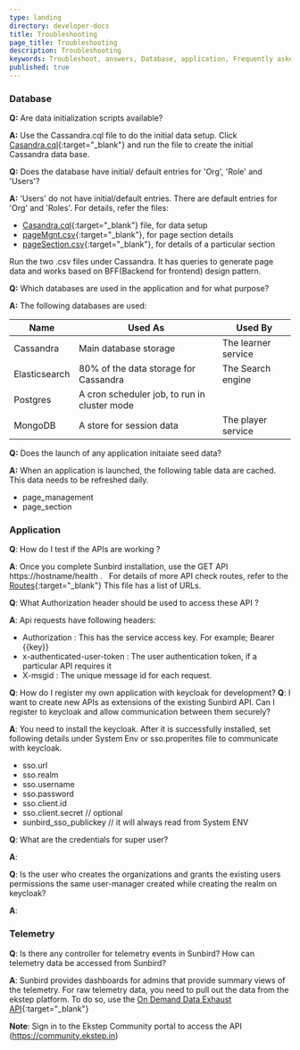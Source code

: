 ```yaml
---
type: landing
directory: developer-docs
title: Troubleshooting
page_title: Troubleshooting
description: Troubleshooting
keywords: Troubleshoot, answers, Database, application, Frequently asked questions, 'FAQ, questions'
published: true
---
```

### Database

**Q:** Are data initialization scripts available?

**A:** Use the Cassandra.cql file to do the initial data setup. 
Click [Casandra.cql](https://github.com/project-sunbird/sunbird-lms-mw/blob/master/actors/src/main/resources/cassandra.cql){:target="_blank"} and run the file to create the initial Cassandra data base.

**Q:** Does the database have initial/ default entries for 'Org', 'Role' and 'Users'?

**A:**  'Users' do not have initial/default entries. There are default entries for 'Org' and 'Roles'. 
For details, refer the files:

+ [Casandra.cql](https://github.com/project-sunbird/sunbird-lms-mw/blob/master/actors/src/main/resources/cassandra.cql){:target="_blank"} file, for data setup
+ [pageMgnt.csv](https://github.com/project-sunbird/sunbird-lms-mw/blob/master/actors/src/main/resources/pageMgmt.csv){:target="_blank"}, for page section details
+ [pageSection.csv](https://github.com/project-sunbird/sunbird-lms-mw/blob/master/actors/src/main/resources/pageSection.csv){:target="_blank"}, for details of a particular section
     
Run the two .csv files under Cassandra. It has queries to generate page data and works based on BFF(Backend for frontend) design pattern.

**Q:**  Which databases are used in the application and for what purpose?

**A:** The following databases are used: 

Name | Used As     | Used By
---- |-------------|--------
Cassandra |Main database storage  |The learner service
Elasticsearch  |  80% of the data storage for Cassandra     | The Search engine 
Postgres  |A cron scheduler job, to run in cluster mode     |
MongoDB   |A store for session data     |The player service
 
**Q:** Does the launch of any application initaiate seed data?

**A:** When an application is launched, the following table data are cached. This data needs to be refreshed daily. 

- page_management 
- page_section

### Application 

**Q**: How do I test if the APIs are working ? 

**A**:  Once you complete Sunbird installation, use the GET API https://hostname/health .
    For details of more API check routes, refer to the [Routes](https://github.com/project-sunbird/sunbird-lms-service/blob/master/service/conf/routes){:target="_blank"}
     This file has a list of URLs.
 
 **Q**: What Authorization header should be used to access these API ?

**A**:  Api requests have following headers:
   
   + Authorization : This has the service access key. For example; Bearer {{key}}
   + x-authenticated-user-token : The user authentication token, if a particular API requires it
   + X-msgid : The unique message id for each request.
    
 **Q**: How do I register my own application with keycloak for development?
 **Q**: I want to create new APIs as extensions of the existing Sunbird API. Can I register to keycloak and allow communication between them securely?   
 
 **A**:  You need to install the keycloak. After it is successfully installed, set following details under System Env or sso.properites file to communicate with keycloak.
 
 + sso.url 
 + sso.realm
 + sso.username
 + sso.password 
 + sso.client.id
 + sso.client.secret // optional
 + sunbird_sso_publickey // it will always read from System ENV
 
 **Q**: What are the credentials for super user? 
 
 **A**:
 
 **Q**: Is the user who creates the organizations and grants the existing users permissions the same user-manager created while creating the realm on keycloak? 
 
 **A**: 

### Telemetry

**Q**: Is there any controller for telemetry events in Sunbird? How can telemetry data be accessed from Sunbird?

**A**: Sunbird provides dashboards for admins that provide summary views of the telemetry. For raw telemetry data, you need to pull out the data from the ekstep platform. To do so, use the [On Demand Data Exhaust API](https://community.ekstep.in/developer-apis/on-demand-data-exhaust-api){:target="_blank"} 

**Note**: Sign in to the Ekstep Community portal to access the API (https://community.ekstep.in)
